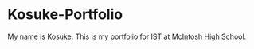 # Kosuke-Portfolio

My name is Kosuke. This is my portfolio for IST at [McIntosh High School](https://www.fcboe.org/mhs).

